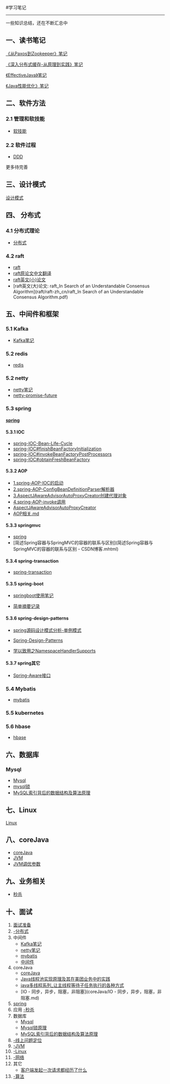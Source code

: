 #学习笔记

-------
一些知识总结，还在不断汇总中

## 一、读书笔记

[《从Paxos到Zookeeper》笔记](读书笔记/《从Paxos到Zookeeper》笔记.md)

 [《深入分布式缓存-从原理到实践》笔记](《深入分布式缓存-从原理到实践》笔记.md)

[《EffectiveJava》笔记](《EffectiveJava》笔记.md)

[《Java性能优化》笔记](读书笔记/《Java性能优化》笔记.md)

## 二、软件方法

### 2.1 管理和软技能

- [软技能](软件方法/-软技能.md)

### 2.2 软件过程

 - [DDD](DDD.md)

更多待完善

## 三、设计模式

[设计模式](设计模式/设计模式.md)

## 四、 分布式

### 4.1 分布式理论
- [分布式](distributed/-分布式.md)

### 4.2 raft
- [raft](raft/raft.md)
- [raft原论文中文翻译](raft/raft-zh_cn/raft-zh_cn.md)
- [raft英文(小)论文](https://ramcloud.atlassian.net/wiki/download/attachments/6586375/raft.pdf)
- [raft英文(大)论文: raft_In Search of an Understandable Consensus Algorithm](raft/raft-zh_cn/raft_In Search of an Understandable Consensus Algorithm.pdf)


## 五、中间件和框架
### 5.1 Kafka
- [Kafka笔记](kafka/kafka_note.md)

### 5.2 redis

- [redis](redis/redis.md)

### 5.2 netty
- [netty笔记](netty/-netty.md)
- [netty-promise-future](netty/netty-promise-future.md)

### 5.3 spring
#### [spring](spring/-spring.md)

#### 5.3.1 IOC

 - [spring-IOC-Bean-Life-Cycle](spring/spring-IOC/spring-IOC-Bean-Life-Cycle.md)
 - [spring-IOC#finishBeanFactoryInitialization](spring/spring-IOC/spring-IOC#finishBeanFactoryInitialization&getBean.md)
 - [spring-IOC#invokeBeanFactoryPostProcessors](spring/spring-IOC/spring-IOC#invokeBeanFactoryPostProcessors.md)
 - [spring-IOC#obtainFreshBeanFactory](spring/spring-IOC/spring-IOC#obtainFreshBeanFactory.md)

#### 5.3.2 AOP
 - [1.spring-AOP-IOC的启动](spring/spring-AOP/1.spring-AOP-IOC的启动.md)
 - [2.spring-AOP-ConfigBeanDefinitionParser解析器](spring/spring-AOP/2.spring-AOP-ConfigBeanDefinitionParser解析器.md)
 - [3.AspectJAwareAdvisorAutoProxyCreator创建代理对象](spring/spring-AOP/3.AspectJAwareAdvisorAutoProxyCreator创建代理对象.md)
 - [4.spring-AOP-invoke调用](spring/spring-AOP/4.spring-AOP-invoke调用.md)
 - [AspectJAwareAdvisorAutoProxyCreator](spring/spring-AOP/AspectJAwareAdvisorAutoProxyCreator.md)
 - [AOP相关.md](spring/spring-AOP/AOP相关.md)

#### 5.3.3 springmvc
 - [spring](spring/spring-mvc/spring-mvc-note.md)
 - [简述Spring容器与SpringMVC的容器的联系与区别](简述Spring容器与SpringMVC的容器的联系与区别 - CSDN博客.mhtml)

#### 5.3.4 spring-transaction
 - [spring-transaction](spring/spring-transaction/spring-transaction)

#### 5.3.5 spring-boot
 - [springboot使用笔记](spring/spring-boot/springboot使用笔记.md)

 - [简单摘要记录](spring/spring-boot/简单摘要记录.md)

#### 5.3.6 spring-design-patterns

 - [spring源码设计模式分析-单例模式](spring/spring-design-patterns/spring源码设计模式分析-单例模式.md)

 - [Spring-Design-Patterns](spring/spring-design-patterns/Spring-Design-Patterns.md)

 - [学以致用之NamespaceHandlerSupports](spring/spring-design-patterns/学以致用之NamespaceHandlerSupport.md)

#### 5.3.7 spring其它
 - [Spring-Aware接口](spring/Spring-Aware接口.md)

### 5.4 Mybatis

- [mybatis](mybatis/mybatis源码分析以及整合spring过程.md)

### 5.5 kubernetes

### 5.6 hbase

- [hbase](hbase/-hbase.md)

## 六、数据库

### Mysql
 - [Mysql](Mysql/-Mysql.md)
 - [mysql锁](Mysql/mysql锁.md)
 - [MySQL索引背后的数据结构及算法原理](Mysql/MySQL索引背后的数据结构及算法原理.md)

## 七、Linux

[Linux](Linux/-Linux.md)

## 八、coreJava

- [coreJava](coreJava-coreJava.md)
- [JVM](JVM/JVM调优.md)
- [JVM调优参数](JVM/JVM参数.xlsx)

## 九、业务相关

- [秒杀](biz/秒杀.md)

## 十、面试

1. [面试准备](interview/2020.07.24.md)
2. [-分布式](distributed/-分布式.md)
3. 中间件
   - [Kafka笔记](kafka/kafka_note.md)
   - [netty笔记](netty/Netty_note.md)
   - [mybatis](mybatis/mybatis源码分析以及整合spring过程.md)
   - [中间件](interview/-中间件.md)
4. coreJava
   - [coreJava](coreJava/-coreJava.md)
   - [Java线程池实现原理及其在美团业务中的实践](coreJava/Java线程池实现原理及其在美团业务中的实践.md)
   - [java多线程系列_让主线程等待子任务执行的各种方式](coreJava/java多线程系列_让主线程等待子任务执行的各种方式.md)
   - [IO - 同步，异步，阻塞，非阻塞](coreJava/IO - 同步，异步，阻塞，非阻塞.md)
5. [spring](spring/-spring.md)
6. 应用
   [-秒杀](biz/秒杀.md)
7. 数据库
   - [Mysql](Mysql/-Mysql.md)
   - [Mysql锁原理](Mysql/mysql锁.md)
   - [MySQL索引背后的数据结构及算法原理](Mysql/MySQL索引背后的数据结构及算法原理.md)
8. [-线上问题定位](interview/-线上问题定位.md)
9. [-JVM](JVM/-JVM.md)
10. [-Linux](Linux/-Linux.md)
11. [-网络](interview/-网络.md)
12. 其它
    - [客户端发起一次请求都经历了什么](interview/客户端发起一次请求都经历了什么.xmind)
13. [-算法](interview/-算法.md)



